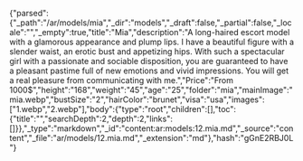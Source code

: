 {"parsed":{"_path":"/ar/models/mia","_dir":"models","_draft":false,"_partial":false,"_locale":"","_empty":true,"title":"Mia","description":"A long-haired escort model with a glamorous appearance and plump lips. I have a beautiful figure with a slender waist, an erotic bust and appetizing hips. With such a spectacular girl with a passionate and sociable disposition, you are guaranteed to have a pleasant pastime full of new emotions and vivid impressions. You will get a real pleasure from communicating with me.","Price":"From 1000$","height":"168","weight":"45","age":"25","folder":"mia","mainImage":"mia.webp","bustSize":"2","hairColor":"brunet","visa":"usa","images":["1.webp","2.webp"],"body":{"type":"root","children":[],"toc":{"title":"","searchDepth":2,"depth":2,"links":[]}},"_type":"markdown","_id":"content:ar:models:12.mia.md","_source":"content","_file":"ar/models/12.mia.md","_extension":"md"},"hash":"gGnE2RBJ0L"}